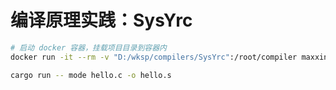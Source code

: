 # 编译原理实践：SysYrc

```bash
# 启动 docker 容器，挂载项目目录到容器内
docker run -it --rm -v "D:/wksp/compilers/SysYrc":/root/compiler maxxing/compiler-dev bash

cargo run -- mode hello.c -o hello.s
```